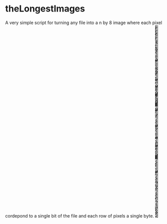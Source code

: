 # theLongestImages
A very simple script for turning any file into a n by 8 image where each pixel cordepond to a single bit of the file and each row of pixels a single byte.
![alt text](https://raw.githubusercontent.com/CellEight/theLongestImages/master/LongestImage.png)
